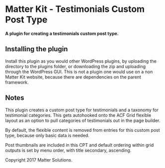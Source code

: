 # Matter Kit - Testimonials Custom Post Type
**A plugin for creating a testimonials custom post type.**

## Installing the plugin
Install this plugin as you would other WordPress plugins, by uploading the directory to the plugins folder, or downloading the zip and uploading through the WordPress GUI. This is not a plugin one would use on a non Matter Kit website, because there are dependencies on the parent framework.

## Notes
This plugin creates a custom post type for testimonials and a taxonomy for testimonial categories. This gets autohooked onto the ACF Grid flexible layout as an option to pull categories of testimonials out in the page builder.

By default, the flexible content is removed from entries for this custom post type, because only basic data is needed.

Post thumbnails are included in this CPT and default ordering within grid outputs is set by menu order, with title secondary, ascending.

Copyright 2017 Matter Solutions.